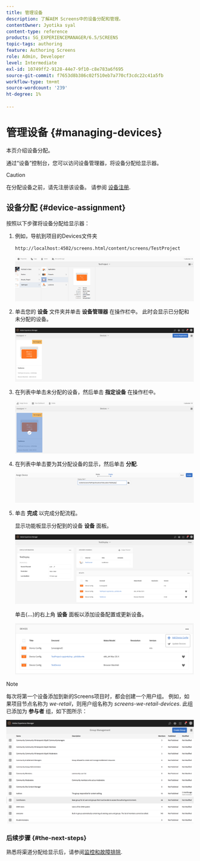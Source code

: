 ```yaml
---
title: 管理设备
description: 了解AEM Screens中的设备分配和管理。
contentOwner: Jyotika syal
content-type: reference
products: SG_EXPERIENCEMANAGER/6.5/SCREENS
topic-tags: authoring
feature: Authoring Screens
role: Admin, Developer
level: Intermediate
exl-id: 10749ff2-9128-44e7-9f10-c8e783a6f695
source-git-commit: f7653d8b386c02f510eb7a770cf3cdc22c41a5fb
workflow-type: tm+mt
source-wordcount: '239'
ht-degree: 1%

---
```


# 管理设备 {#managing-devices}

本页介绍设备分配。

通过“设备”控制台，您可以访问设备管理器，将设备分配给显示器。

>[!CAUTION]
>
>在分配设备之前，请先注册该设备。 请参阅 [设备注册](device-registration.md).

## 设备分配 {#device-assignment}

按照以下步骤将设备分配给显示器：

1. 例如，导航到项目的Devices文件夹

   `http://localhost:4502/screens.html/content/screens/TestProject`

   ![chlimage_1-32](assets/chlimage_1-32.png)

1. 单击您的 **设备** 文件夹并单击 **设备管理器** 在操作栏中。 此时会显示已分配和未分配的设备。

   ![chlimage_1-33](assets/chlimage_1-33.png)

1. 在列表中单击未分配的设备，然后单击 **指定设备** 在操作栏中。

   ![chlimage_1-34](assets/chlimage_1-34.png)

1. 在列表中单击要为其分配设备的显示，然后单击 **分配**.

   ![chlimage_1-35](assets/chlimage_1-35.png)

1. 单击 **完成** 以完成分配流程。


   显示功能板显示分配到的设备 **设备** 面板。

   ![chlimage_1-37](assets/chlimage_1-37.png)

   单击(**...**)的右上角 **设备** 面板以添加设备配置或更新设备。

   ![chlimage_1-38](assets/chlimage_1-38.png)

>[!NOTE]
>
>每次将第一个设备添加到新的Screens项目时，都会创建一个用户组。
>例如，如果项目节点名称为 *we-retail*，则用户组名称为 *screens-we-retail-devices*.
>此组已添加为 **参与者** 组，如下图所示：

![chlimage_1-39](assets/chlimage_1-39.png)

### 后续步骤 {#the-next-steps}

熟悉将渠道分配给显示后，请参阅[监控和故障排除](monitoring-screens.md).
